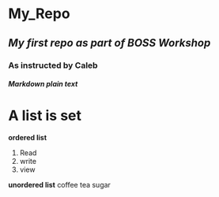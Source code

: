 # My_Repo
## *My first repo as part of BOSS Workshop*
### **As instructed by Caleb** 
#### *Markdown plain text*

# A list is set
**ordered list**
1. Read
2. write
3. view


**unordered list**
coffee
tea
sugar
